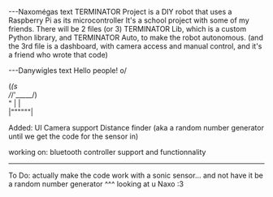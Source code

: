 
---Naxomégas text
TERMINATOR Project is a DIY robot that uses a Raspberry Pi as its microcontroller It's a school project with some of my friends. There will be 2 files (or 3) TERMINATOR Lib, which is a custom Python library, and TERMINATOR Auto, to make the robot autonomous. (and the 3rd file is a dashboard, with camera access and manual control, and it's a friend who wrote that code)

---Danywigles text
Hello people! o/


(_(s           
/_/'_____/)       
"  |      |     
   |""""""|   

Added:
UI
Camera support
Distance finder (aka a random number generator until we get the code for the sensor in)

working on:
bluetooth controller support and functionnality

---

To Do:
actually make the code work with a sonic sensor... and not have it be a random number generator
^^^
looking at u Naxo :3
